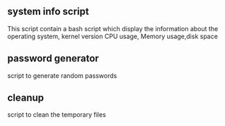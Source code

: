 <h2>system info script </h2>
<p>This script contain a bash script which display the information about the operating system, kernel version
CPU usage, Memory usage,disk space </p>

<h2>password generator</h2>
<p> script to generate random passwords</p>

<h2>cleanup</h2>
<p> script to clean the temporary files </p>

